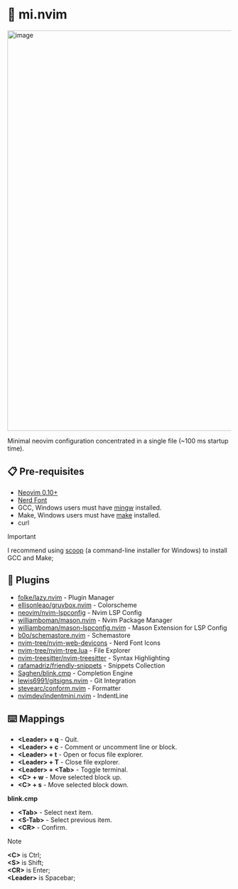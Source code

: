 # 📝 mi.nvim
<img width="1440" height="900" alt="image" src="https://github.com/user-attachments/assets/3bdaee01-cb0e-48ee-8c8d-70069259f37e" />

Minimal neovim configuration concentrated in a single file (~100 ms startup time).

## 📋 Pre-requisites
- [Neovim 0.10+](https://neovim.io/)
- [Nerd Font](https://www.nerdfonts.com/)
- GCC, Windows users must have [mingw](https://scoop.sh/#/apps?q=mingw&id=965b35870a2cbc6584a302ef1721c7f18faaef24) installed.
- Make, Windows users must have [make](https://scoop.sh/#/apps?q=make&id=c43ff861c0f1713336e5304d85334a29ffb86317) installed.
- curl

> [!IMPORTANT]
> I recommend using [scoop](https://scoop.sh/) (a command-line installer for Windows) to install GCC and Make;

## 🧩 Plugins

- [folke/lazy.nvim](https://github.com/folke/lazy.nvim) - Plugin Manager
- [ellisonleao/gruvbox.nvim](https://github.com/ellisonleao/gruvbox.nvim) - Colorscheme
- [neovim/nvim-lspconfig](https://github.com/neovim/nvim-lspconfig) - Nvim LSP Config
- [williamboman/mason.nvim](https://github.com/williamboman/mason.nvim) - Nvim Package Manager
- [williamboman/mason-lspconfig.nvim](https://github.com/williamboman/mason-lspconfig.nvim) - Mason Extension for LSP Config
- [b0o/schemastore.nvim](https://github.com/b0o/SchemaStore.nvim) - Schemastore
- [nvim-tree/nvim-web-devicons](https://github.com/nvim-tree/nvim-web-devicons) - Nerd Font Icons
- [nvim-tree/nvim-tree.lua](https://github.com/nvim-tree/nvim-tree.lua) - File Explorer
- [nvim-treesitter/nvim-treesitter](https://github.com/nvim-treesitter/nvim-treesitter) - Syntax Highlighting
- [rafamadriz/friendly-snippets](https://github.com/rafamadriz/friendly-snippets) - Snippets Collection
- [Saghen/blink.cmp](https://github.com/Saghen/blink.cmp) - Completion Engine
- [lewis6991/gitsigns.nvim](https://github.com/lewis6991/gitsigns.nvim) - Git Integration
- [stevearc/conform.nvim](https://github.com/stevearc/conform.nvim) - Formatter
- [nvimdev/indentmini.nvim](https://github.com/nvimdev/indentmini.nvim) - IndentLine

## ⌨️ Mappings

- **\<Leader\> + q** - Quit.
- **\<Leader\> + c** - Comment or uncomment line or block.
- **\<Leader\> + t** - Open or focus file explorer.
- **\<Leader\> + T** - Close file explorer.
- **\<Leader\> + \<Tab\>** - Toggle terminal.
- **\<C\> + w** - Move selected block up.
- **\<C\> + s** - Move selected block down.

**blink.cmp**

- **\<Tab\>** - Select next item.
- **\<S-Tab\>** - Select previous item.
- **\<CR\>** - Confirm.

> [!NOTE]
> **\<C\>** is Ctrl;\
> **\<S\>** is Shift;\
> **\<CR\>** is Enter;\
> **\<Leader\>** is Spacebar;
